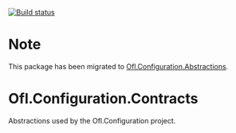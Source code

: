 [![Build status](https://ci.appveyor.com/api/projects/status/1af88o346vl17y93?svg=true)](https://ci.appveyor.com/project/OneFrameLink/ofl-configuration-contracts)

# Note
This package has been migrated to [Ofl.Configuration.Abstractions](https://github.com/OneFrameLink/Ofl.Configuration.Abstractions).

# Ofl.Configuration.Contracts
Abstractions used by the Ofl.Configuration project.
